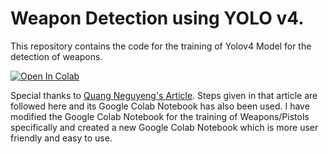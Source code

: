 # Weapon Detection using YOLO v4. 
This repository contains the code for the training of Yolov4 Model for the detection of weapons.

[![Open In Colab](https://colab.research.google.com/assets/colab-badge.svg)](https://colab.research.google.com/drive/1qPAgdB0EO5Zd8F-sGpdydFPnHfJJOEno?authuser=2#scrollTo=tl5GHQf5ZEh3)

Special thanks to [Quang Neguyeng's Article](https://towardsdatascience.com/yolov4-in-google-colab-train-your-custom-dataset-traffic-signs-with-ease-3243ca91c81d). Steps given in that article are followed here and its Google Colab Notebook has also been used. I have modified the Google Colab Notebook for the training of Weapons/Pistols specifically and created a new Google Colab Notebook which is more user friendly and easy to use. 


